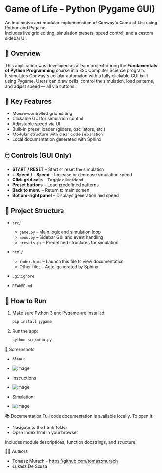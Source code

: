 # Game of Life – Python (Pygame GUI)

An interactive and modular implementation of Conway's Game of Life using Python and Pygame.  
Includes live grid editing, simulation presets, speed control, and a custom sidebar UI.

## 🎯 Overview

This application was developed as a team project during the **Fundamentals of Python Programming** course in a BSc Computer Science program.  
It simulates Conway's cellular automaton with a fully clickable GUI built using Pygame. Users can draw cells, control the simulation, load patterns, and adjust speed — all via buttons.

## 🧠 Key Features

- Mouse-controlled grid editing  
- Clickable GUI for simulation control  
- Adjustable speed via UI  
- Built-in preset loader (gliders, oscillators, etc.)  
- Modular structure with clear code separation  
- Local documentation generated with Sphinx

## 🖱️ Controls (GUI Only)

- **START / RESET** – Start or reset the simulation  
- **+ Speed / - Speed** – Increase or decrease simulation speed  
- **Click grid cells** – Toggle alive/dead  
- **Preset buttons** – Load predefined patterns  
- **Back to menu** – Return to main screen  
- **Bottom-right panel** – Displays generation and speed

## 📁 Project Structure

- `src/`
  - `game.py` – Main logic and simulation loop  
  - `menu.py` – Sidebar GUI and event handling  
  - `presets.py` – Predefined structures for simulation

- `html/`
  - `index.html` – Launch this file to view documentation  
  - Other files – Auto-generated by Sphinx

- `.gitignore`  
- `README.md`

## 🚀 How to Run

1. Make sure Python 3 and Pygame are installed:
   ```bash
   pip install pygame
2. Run the app:
    ```bash
   python src/menu.py


📸 Screenshots
- Menu:
- ![image](https://github.com/user-attachments/assets/7edd684a-baa8-484b-a2d5-f27bddfb77b1)

- Instructions
- ![image](https://github.com/user-attachments/assets/0efccd9c-4ac2-4e91-b93a-83d1f30fc253)


- Simulation:
- ![image](https://github.com/user-attachments/assets/d3a080e9-feff-4994-b5c1-6ca0fac9dbdf)

📚 Documentation
Full code documentation is available locally.
To open it:

- Navigate to the html/ folder
- Open index.html in your browser


Includes module descriptions, function docstrings, and structure.

👨‍💻 Authors
- Tomasz Murach - https://github.com/tomaszmurach
- Łukasz De Sousa

